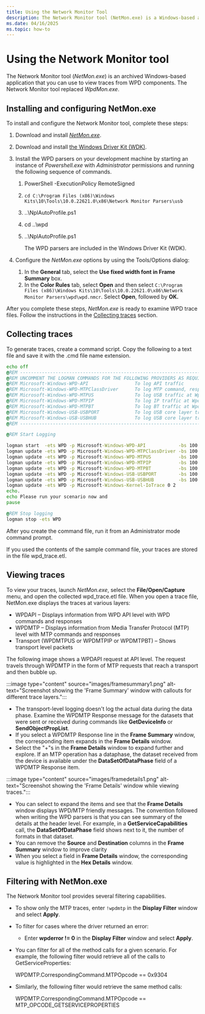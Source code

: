 ```yaml
---
title: Using the Network Monitor Tool
description: The Network Monitor tool (NetMon.exe) is a Windows-based application that you can use to view traces from WPD components.
ms.date: 04/16/2025
ms.topic: how-to
---
```


# Using the Network Monitor tool

The Network Monitor tool (*NetMon.exe*) is an archived Windows-based application that you can use to view traces from WPD components. The Network Monitor tool replaced *WpdMon.exe*.

## Installing and configuring NetMon.exe

To install and configure the Network Monitor tool, complete these steps:

1. Download and install [*NetMon.exe*](https://www.microsoft.com/download/details.aspx?id=4865).
1. Download and install [the Windows Driver Kit (WDK)](../download-the-wdk.md).
1. Install the WPD parsers on your development machine by starting an instance of *Powershell.exe* with *Administrator* permissions and running the following sequence of commands.
   1. PowerShell -ExecutionPolicy RemoteSigned
   1. `cd C:\Program Files (x86)\Windows Kits\10\Tools\10.0.22621.0\x86\Network Monitor Parsers\usb`
   1. ..\\NplAutoProfile.ps1
   1. cd ..\\wpd
   1. ..\\NplAutoProfile.ps1

       The WPD parsers are included in the Windows Driver Kit (WDK).

1. Configure the *NetMon.exe* options by using the Tools/Options dialog:
   1. In the **General** tab, select the **Use fixed width font in Frame Summary** box.
   1. In the **Color Rules** tab, select **Open** and then select `C:\Program Files (x86)\Windows Kits\10\Tools\10.0.22621.0\x86\Network Monitor Parsers\wpd\wpd.nmcr`. Select **Open**, followed by **OK.**

After you complete these steps, *NetMon.exe* is ready to examine WPD trace files. Follow the instructions in the [Collecting traces](#collecting-traces) section.

## Collecting traces

To generate traces, create a command script. Copy the following to a text file and save it with the .cmd file name extension.

```cmd
echo off
@REM ---------------------------------------------------------------------------------------
@REM UNCOMMENT THE LOGMAN COMMANDS FOR THE FOLLOWING PROVIDERS AS REQUIRED
@REM Microsoft-Windows-WPD-API                 To log API traffic
@REM Microsoft-Windows-WPD-MTPClassDriver      To log MTP command, response and datasets
@REM Microsoft-Windows-WPD-MTPUS               To log USB traffic at WpdMtpUS layer
@REM Microsoft-Windows-WPD-MTPIP               To log IP traffic at WpdMtpIP layer
@REM Microsoft-Windows-WPD-MTPBT               To log BT traffic at WpdMtpBt layer
@REM Microsoft-Windows-USB-USBPORT             To log USB core layer traffic
@REM Microsoft-Windows-USB-USBHUB              To log USB core layer traffic
@REM ---------------------------------------------------------------------------------------

@REM Start Logging

logman start  -ets WPD -p Microsoft-Windows-WPD-API            -bs 100 -nb 128 640 -o wpd_trace.etl
logman update -ets WPD -p Microsoft-Windows-WPD-MTPClassDriver -bs 100 -nb 128 640
logman update -ets WPD -p Microsoft-Windows-WPD-MTPUS          -bs 100 -nb 128 640
logman update -ets WPD -p Microsoft-Windows-WPD-MTPIP          -bs 100 -nb 128 640
logman update -ets WPD -p Microsoft-Windows-WPD-MTPBT          -bs 100 -nb 128 640
logman update -ets WPD -p Microsoft-Windows-USB-USBPORT        -bs 100 -nb 128 640
logman update -ets WPD -p Microsoft-Windows-USB-USBHUB         -bs 100 -nb 128 640
logman update -ets WPD -p Microsoft-Windows-Kernel-IoTrace 0 2
echo.
echo Please run your scenario now and
pause

@REM Stop logging
logman stop -ets WPD
```

After you create the command file, run it from an Administrator mode command prompt.

If you used the contents of the sample command file, your traces are stored in the file wpd_trace.etl.

## Viewing traces

To view your traces, launch *NetMon.exe*, select the **File/Open/Capture** menu, and open the collected wpd_trace.etl file. When you open a trace file, NetMon.exe displays the traces at various layers:

- WPDAPI – Displays information from WPD API level with WPD commands and responses
- WPDMTP – Displays information from Media Transfer Protocol (MTP) level with MTP commands and responses
- Transport (WPDMTPUS or WPDMTPIP or WPDMTPBT) – Shows transport level packets

The following image shows a WPDAPI request at API level. The request travels through WPDMTP in the form of MTP requests that reach a transport and then bubble up.

:::image type="content" source="images/framesummary1.png" alt-text="Screenshot showing the 'Frame Summary' window with callouts for different trace layers.":::

- The transport-level logging doesn't log the actual data during the data phase. Examine the WPDMTP Response message for the datasets that were sent or received during commands like **GetDeviceInfo** or **SendObjectPropList**.
- If you select a WPDMTP Response line in the **Frame Summary** window, the corresponding item expands in the **Frame Details** window.
- Select the "+"s in the **Frame Details** window to expand further and explore. If an MTP operation has a dataphase, the dataset received from the device is available under the **DataSetOfDataPhase** field of a WPDMTP Response item.

:::image type="content" source="images/framedetails1.png" alt-text="Screenshot showing the 'Frame Details' window while viewing traces.":::

- You can select to expand the items and see that the **Frame Details** window displays WPD/MTP friendly messages. The convention followed when writing the WPD parsers is that you can see summary of the details at the header level. For example, in a **GetServiceCapabilities** call, the **DataSetOfDataPhase** field shows next to it, the number of formats in that dataset.
- You can remove the **Source** and **Destination** columns in the **Frame Summary** window to improve clarity
- When you select a field in **Frame Details** window, the corresponding value is highlighted in the **Hex Details** window.

## Filtering with NetMon.exe

The Network Monitor tool provides several filtering capabilities.

- To show only the MTP traces, enter `!wpdmtp` in the **Display Filter** window and select **Apply**.
- To filter for cases where the driver returned an error:
  - Enter **wpderror != 0** in the **Display Filter** window and select **Apply**.
- You can filter for all of the method calls for a given scenario. For example, the following filter would retrieve all of the calls to GetServiceProperties:

    WPDMTP.CorrespondingCommand.MTPOpcode == 0x9304

- Similarly, the following filter would retrieve the same method calls:

    WPDMTP.CorrespondingCommand.MTPOpcode == MTP_OPCODE_GETSERVICEPROPERTIES
